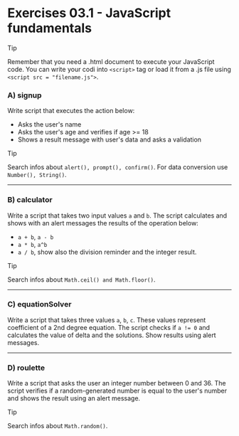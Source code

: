 # Exercises 03.1 - JavaScript fundamentals

>[!TIP]
> Remember that you need a .html document to execute your JavaScript code. You can write your codi into `<script>` tag
> or load it from a .js file using `<script src = "filename.js">`.

### A) signup

Write script that executes the action below:
* Asks the user's name
* Asks the user's age and verifies if age >= 18
* Shows a result message with user's data and asks a validation

>[!TIP]
> Search infos about `alert(), prompt(), confirm()`.
> For data conversion use `Number(), String()`.

---

### B) calculator

Write a script that takes two input values `a` and `b`. The script calculates and shows with an alert messages the
results of the operation below:

* `a + b`, `a - b`
* `a * b`, `a^b`
* `a / b`, show also the division reminder and the integer result.

>[!TIP]
> Search infos about `Math.ceil() and Math.floor()`.

---

### C) equationSolver

Write a script that takes three values `a`, `b`, `c`. These values represent coefficient of a 2nd
degree equation. The script checks if `a != 0` and calculates the value of delta and the solutions. Show results using
alert messages.

---

### D) roulette

Write a script that asks the user an integer number between 0 and 36. The script verifies if a random-generated number
is equal to the user's number and shows the result using an alert message. 

>[!TIP]
> Search infos about `Math.random()`.
